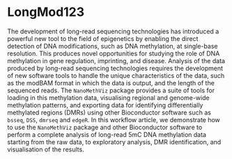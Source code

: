 # LongMod123
The development of long-read sequencing technologies has introduced a powerful new tool to the field of epigenetics by enabling the direct detection of DNA modifications, such as DNA methylation, at single-base resolution. This produces novel opportunities for studying the role of DNA methylation in gene regulation, imprinting, and disease. Analysis of the data produced by long-read sequencing technologies requires the development of new software tools to handle the unique characteristics of the data, such as the modBAM format in which the data is output, and the length of the sequenced reads. The `NanoMethViz` package provides a suite of tools for loading in this methylation data, visualising regional and genome-wide methylation patterns, and exporting data for identifying differentially methylated regions (DMRs) using other Bioconductor software such as `bsseq`, `DSS`, `dmrseq` and `edgeR`. In this workflow article, we demonstrate how to use the `NanoMethViz` package and other Bioconductor software to perform a complete analysis of long-read 5mC DNA methylation data starting from the raw data, to exploratory analysis, DMR identification, and visualisation of the results.